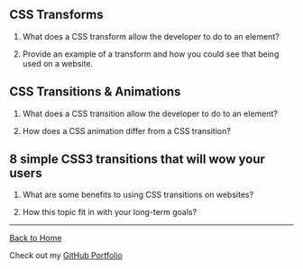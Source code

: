 ## CSS Transforms

1. What does a CSS transform allow the developer to do to an element?

2. Provide an example of a transform and how you could see that being used on a website.

## CSS Transitions & Animations

1. What does a CSS transition allow the developer to do to an element?

2. How does a CSS animation differ from a CSS transition?

## 8 simple CSS3 transitions that will wow your users

1. What are some benefits to using CSS transitions on websites?

2. How this topic fit in with your long-term goals?


---

[Back to Home](README.md)

Check out my [GitHub Portfolio](https://github.com/dmenezessousa/)